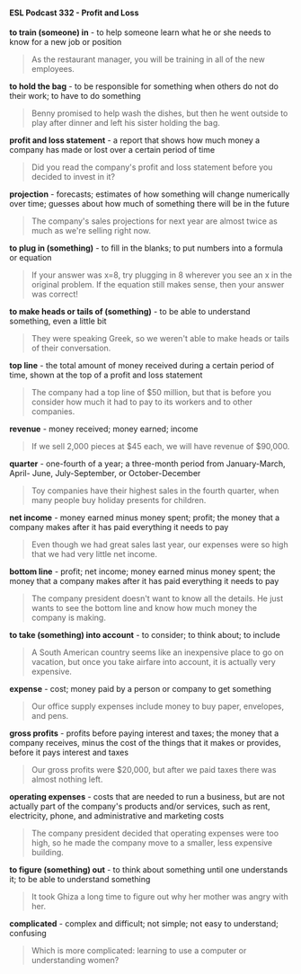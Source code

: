 #### ESL Podcast 332 - Profit and Loss

**to train (someone) in** - to help someone learn what he or she needs to know for
a new job or position

> As the restaurant manager, you will be training in all of the new employees.

**to hold the bag** - to be responsible for something when others do not do their
work; to have to do something

> Benny promised to help wash the dishes, but then he went outside to play after
dinner and left his sister holding the bag.

**profit and loss statement** - a report that shows how much money a company
has made or lost over a certain period of time

> Did you read the company's profit and loss statement before you decided to
invest in it?

**projection** - forecasts; estimates of how something will change numerically over
time; guesses about how much of something there will be in the future

> The company's sales projections for next year are almost twice as much as
we're selling right now.

**to plug in (something)** - to fill in the blanks; to put numbers into a formula or
equation

> If your answer was x=8, try plugging in 8 wherever you see an x in the original
problem. If the equation still makes sense, then your answer was correct!

**to make heads or tails of (something)** - to be able to understand something,
even a little bit

> They were speaking Greek, so we weren't able to make heads or tails of their
conversation.

**top line** - the total amount of money received during a certain period of time,
shown at the top of a profit and loss statement

> The company had a top line of $50 million, but that is before you consider how
much it had to pay to its workers and to other companies.

**revenue** - money received; money earned; income

> If we sell 2,000 pieces at $45 each, we will have revenue of $90,000.

**quarter** - one-fourth of a year; a three-month period from January-March, April-
June, July-September, or October-December

> Toy companies have their highest sales in the fourth quarter, when many
people buy holiday presents for children.

**net income** - money earned minus money spent; profit; the money that a
company makes after it has paid everything it needs to pay

> Even though we had great sales last year, our expenses were so high that we
had very little net income.

**bottom line** - profit; net income; money earned minus money spent; the money
that a company makes after it has paid everything it needs to pay

> The company president doesn't want to know all the details. He just wants to
see the bottom line and know how much money the company is making.

**to take (something) into account** - to consider; to think about; to include

> A South American country seems like an inexpensive place to go on vacation,
but once you take airfare into account, it is actually very expensive.

**expense** - cost; money paid by a person or company to get something

> Our office supply expenses include money to buy paper, envelopes, and pens.

**gross profits** - profits before paying interest and taxes; the money that a
company receives, minus the cost of the things that it makes or provides, before
it pays interest and taxes

> Our gross profits were $20,000, but after we paid taxes there was almost
nothing left.

**operating expenses** - costs that are needed to run a business, but are not
actually part of the company's products and/or services, such as rent, electricity,
phone, and administrative and marketing costs

> The company president decided that operating expenses were too high, so he
made the company move to a smaller, less expensive building.

**to figure (something) out** - to think about something until one understands it; to
be able to understand something

> It took Ghiza a long time to figure out why her mother was angry with her.

**complicated** - complex and difficult; not simple; not easy to understand;
confusing

> Which is more complicated: learning to use a computer or understanding
women?

